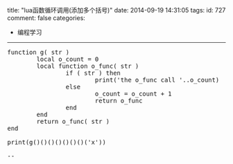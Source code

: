 title: "lua函数循环调用(添加多个括号)"
date: 2014-09-19 14:31:05
tags:
id: 727
comment: false
categories:
  - 编程学习
---

<pre class="brush:cpp">function g( str )
        local o_count = 0
        local function o_func( str )
                if ( str ) then
                        print('the o_func call '..o_count)
                else
                        o_count = o_count + 1
                        return o_func
                end
        end
        return o_func( str )
end

print(g()()()()()()()('x'))

--</pre>